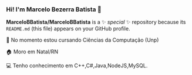 ### Hi! I'm Marcelo Bezerra Batista 👋

**MarceloBBatista/MarceloBBatista** is a ✨ _special_ ✨ repository because its `README.md` (this file) appears on your GitHub profile.

🔭 No momento estou cursando Ciências da Computação (Unp)

🏠 Moro em Natal/RN

💻 Tenho conhecimento em C++,C#,Java,NodeJS,MySQL.


